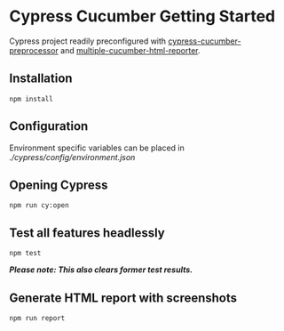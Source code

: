 # Cypress Cucumber Getting Started

Cypress project readily preconfigured with [cypress-cucumber-preprocessor](https://github.com/TheBrainFamily/cypress-cucumber-preprocessor) and [multiple-cucumber-html-reporter](https://github.com/wswebcreation/multiple-cucumber-html-reporter/).

## Installation

```shell
npm install
```

## Configuration

Environment specific variables can be placed in _./cypress/config/environment.json_

## Opening Cypress

```shell
npm run cy:open
```

## Test all features headlessly

```shell
npm test
```

***Please note: This also clears former test results.***

## Generate HTML report with screenshots

```shell
npm run report
```